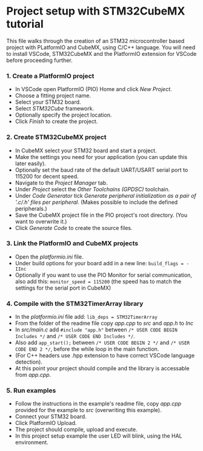# Project setup with STM32CubeMX tutorial
This file walks through the creation of an STM32 microcontroller based project with PLatformIO and CubeMX, using C/C++ language.
You will need to install VSCode, STM32CubeMX and the PlatformIO extension for VSCode before proceeding further.

### 1. Create a PlatformIO project
- In VSCode open PlatformIO (PIO) Home and click *New Project*.
- Choose a fitting project name.
- Select your STM32 board.
- Select *STM32Cube* framework.
- Optionally specify the project location.
- Click *Finish* to create the project.

### 2. Create STM32CubeMX project
- In CubeMX select your STM32 board and start a project.
- Make the settings you need for your application (you can update this later easily).
- Optionally set the baud rate of the default UART/USART serial port to 115200 for decent speed.
- Navigate to the *Project Manager* tab.
- Under *Project* select the *Other Toolchains (GPDSC)* toolchain.
- Under *Code Generator* tick *Generate peripheral initialization as a pair of '.c/.h' files per peripheral*. (Makes possible to include the defined peripherals.)
- Save the CubeMX project file in the PIO project's root directory. (You want to overwrite it.)
- Click *Generate Code* to create the source files.

### 3. Link the PlatformIO and CubeMX projects
- Open the *platformio.ini* file.
- Under build options for your board add in a new line: `build_flags = -IInc`
- Optionally if you want to use the PIO Monitor for serial communication, also add this: `monitor_speed = 115200`
  (the speed has to match the settings for the serial port in CubeMX)

### 4. Compile with the STM32TimerArray library
- In the *platformio.ini* file add: `lib_deps = STM32TimerArray`
- From the folder of the readme file copy *app.cpp* to *src* and *app.h* to *Inc*
- In *src/main.c* add `#include "app.h"` between `/* USER CODE BEGIN Includes */` and `/* USER CODE END Includes */`.
- Also add `app_start();` between `/* USER CODE BEGIN 2 */` and `/* USER CODE END 2 */`, before the while loop in the main function.
- (For C++ headers use .hpp extension to have correct VSCode language detection).
- At this point your project should compile and the library is accessable from *app.cpp*.

### 5. Run examples
- Follow the instructions in the example's readme file, copy *app.cpp* provided for the example to *src* (overwriting this example).
- Connect your STM32 board.
- Click PlatformIO Upload.
- The project should compile, upload and execute.
- In this project setup example the user LED will blink, using the HAL environment.
